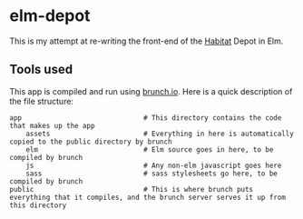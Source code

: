 # elm-depot

This is my attempt at re-writing the front-end of the [Habitat](https://www.habitat.sh) Depot in Elm.

## Tools used

This app is compiled and run using [brunch.io](http://brunch.io). Here is a quick description of the file structure:

    app                              # This directory contains the code that makes up the app
        assets                       # Everything in here is automatically copied to the public directory by brunch
        elm                          # Elm source goes in here, to be compiled by brunch
        js                           # Any non-elm javascript goes here
        sass                         # sass stylesheets go here, to be compiled by brunch
    public                           # This is where brunch puts everything that it compiles, and the brunch server serves it up from this directory

